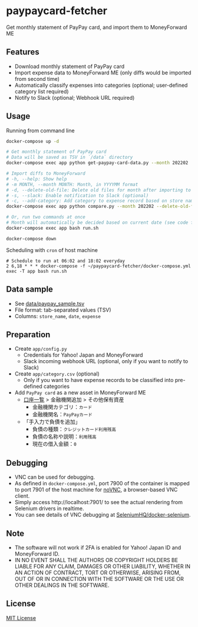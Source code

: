 # paypaycard-fetcher

Get monthly statement of PayPay card, and import them to MoneyForward ME

## Features
- Download monthly statement of PayPay card
- Import expense data to MoneyForward ME (only diffs would be imported from second time)
- Automatically classify expenses into categories (optional; user-defined category list required)
- Notify to Slack (optional; Webhook URL required)

## Usage

Running from command line

```sh
docker-compose up -d

# Get monthly statement of PayPay card
# Data will be saved as TSV in `/data` directory
docker-compose exec app python get-paypay-card-data.py --month 202202

# Import diffs to MoneyForward
# -h, --help: Show help
# -m MONTH, --month MONTH: Month, in YYYYMM format
# -d, --delete-old-file: Delete old files for month after importing to MoneyForward (2 latest files will be keeped) (optional)
# -s, --slack: Enable notification to Slack (optional)
# -c, --add-category: Add category to expense record based on store name, using pre-defined CSV (/app/category.csv) (optional)
docker-compose exec app python compare.py --month 202202 --delete-old-file --slack --add-category

# Or, run two commands at once
# Month will automatically be decided based on current date (see code for details)
docker-compose exec app bash run.sh

docker-compose down
```

Scheduling with `cron` of host machine

```crontab
# Schedule to run at 06:02 and 18:02 everyday
2 6,18 * * * docker-compose -f ~/paypaycard-fetcher/docker-compose.yml exec -T app bash run.sh
```

## Data sample
- See [data/paypay_sample.tsv](https://github.com/mu373/paypaycard-fetcher/blob/master/data/paypay_sample.tsv)
- File format: tab-separated values (TSV)
- Columns: `store_name`, `date`, `expense`

## Preparation
- Create `app/config.py`
    - Credentials for Yahoo! Japan and MoneyForward
    - Slack incoming webhook URL (optional, only if you want to notify to Slack)
- Create `app/category.csv` (optional)
    - Only if you want to have expense records to be classified into pre-defined categories
- Add `PayPay card` as a new asset in MoneyForward ME
    - [口座一覧](https://moneyforward.com/accounts/service_list) > 金融機関追加 > その他保有資産
        - 金融機関カテゴリ：`カード`
        - 金融機関名：`PayPayカード`
    - 「手入力で負債を追加」
        - 負債の種類：`クレジットカード利用残高`
        - 負債の名称や説明：`利用残高`
        - 現在の借入金額：`0`

## Debugging
- VNC can be used for debugging.
- As defined in `docker-compose.yml`, port 7900 of the container is mapped to port 7901 of the host machine for [noVNC](https://github.com/novnc/noVNC), a browser-based VNC client.
- Simply access http://localhost:7901/ to see the actual rendering from Selenium drivers in realtime.
- You can see details of VNC debugging at [SeleniumHQ/docker-selenium](https://github.com/SeleniumHQ/docker-selenium#using-your-browser-no-vnc-client-is-needed).

## Note
- The software will not work if 2FA is enabled for Yahoo! Japan ID and MoneyForward ID.
- IN NO EVENT SHALL THE AUTHORS OR COPYRIGHT HOLDERS BE LIABLE FOR ANY CLAIM, DAMAGES OR OTHER LIABILITY, WHETHER IN AN ACTION OF CONTRACT, TORT OR OTHERWISE, ARISING FROM, OUT OF OR IN CONNECTION WITH THE SOFTWARE OR THE USE OR OTHER DEALINGS IN THE SOFTWARE.

## License
[MIT License](https://github.com/mu373/paypaycard-fetcher/blob/master/LICENSE)
